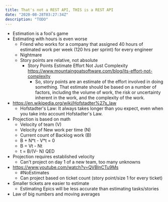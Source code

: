 ```yaml
---
title: That's not a REST API, THIS is a REST API
date: "2020-08-28T03:27:34Z"
description: "TODO"
---
```


- Estimation is a fool's game
- Estimating with hours is even worse
    - Friend who works for a company that assigned 40 hours of estimated work per week (120 hrs per sprint) for every engineer
    - Nightmare
    - Story points are relative, not absolute
        - Story Points Estimate Effort Not Just Complexity https://www.mountaingoatsoftware.com/blog/its-effort-not-complexity
            - So, story points are an estimate of the effort involved in doing something. That estimate should be based on a number of factors, including the volume of work, the risk or uncertainty inherent in the work, and the complexity of the work.
- https://en.wikipedia.org/wiki/Hofstadter%27s_law
    - Hofstadter's Law: It always takes longer than you expect, even when you take into account Hofstadter's Law.
- Projection is based on math
    - Velocity of team (V)
    - Velocity of New work per time (N)
    - Current count of Backlog work (B)
    - B + N\*t - V\*t = 0
    - B = Vt - Nt
    - t = B/(V- N) QED
- Projection requires established velocity
    - Can't project on day 1 of a new team, too many unknowns
- https://www.youtube.com/watch?v=QVBlnCTu9Ms
    - #NoEstimates
    - Can project based on ticket count (story point/size 1 for every ticket)
- Smaller tickets are easier to estimate
    - Estimating Epics will be less accurate than estimating tasks/stories
- Law of big numbers and moving averages
